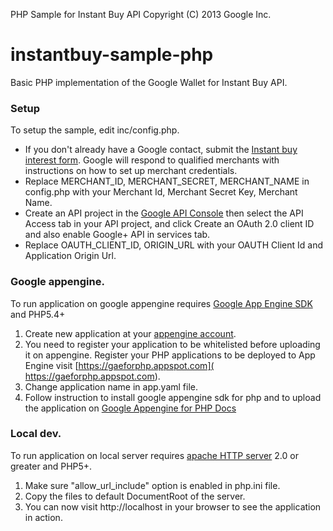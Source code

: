 PHP Sample for Instant Buy API Copyright (C) 2013 Google Inc.

instantbuy-sample-php
================================

Basic PHP implementation of the Google Wallet for Instant Buy API.

### Setup

To setup the sample, edit inc/config.php.

*  If you don't already have a Google contact, submit the [Instant buy interest form](http://getinstantbuy.withgoogle.com). Google will respond to qualified merchants with instructions on how to set up merchant credentials.
* Replace MERCHANT_ID, MERCHANT_SECRET, MERCHANT_NAME in config.php with your Merchant Id, Merchant Secret Key, Merchant Name.
* Create an API project in the [Google API Console](https://code.google.com/apis/console/) then select the API Access tab in your API project, and click Create an OAuth 2.0 client ID and also enable Google+ API in services tab.
* Replace OAUTH_CLIENT_ID, ORIGIN_URL with your OAUTH Client Id and Application Origin Url.

### Google appengine.

To run application on google appengine requires [Google App Engine SDK](https://developers.google.com/appengine/downloads#Google_App_Engine_SDK_for_PHP) and PHP5.4+

1. Create new application at your [appengine account](https://appengine.google.com).
2. You need to register your application to be whitelisted before uploading it on appengine. Register your PHP applications to be deployed to App Engine visit [https://gaeforphp.appspot.com]( https://gaeforphp.appspot.com).
3. Change application name in app.yaml file.
4. Follow instruction to install google appengine sdk for php and to upload the application on [Google Appengine for PHP Docs](https://developers.google.com/appengine/docs/php/gettingstarted/introduction)

### Local dev.

To run application on local server requires [apache HTTP server](http://apache.org/) 2.0 or greater and PHP5+.

1. Make sure "allow_url_include" option is enabled in php.ini file.
2. Copy the files to default DocumentRoot of the server.
3. You can now visit http://localhost in your browser to see the application in action.
